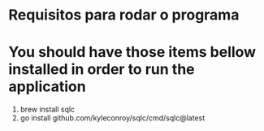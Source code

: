# Requisitos para rodar o programa

# You should have those items bellow installed in order to run the application

1. brew install sqlc
2. go install github.com/kyleconroy/sqlc/cmd/sqlc@latest
